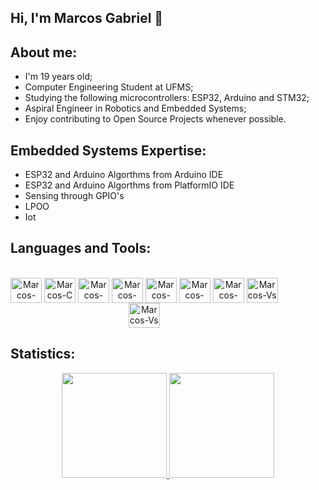 <h2>Hi, I'm Marcos Gabriel 👋</h2>

## About me:
- I'm 19 years old;
- Computer Engineering Student at UFMS;
- Studying the following microcontrollers: ESP32, Arduino and STM32;
- Aspiral Engineer in Robotics and Embedded Systems;
- Enjoy contributing to Open Source Projects whenever possible.

## Embedded Systems Expertise:
- ESP32 and Arduino Algorthms from Arduino IDE
- ESP32 and Arduino Algorthms from PlatformIO IDE
- Sensing through GPIO's
- LPOO
- Iot

## Languages and Tools:
<div style="display: inline-block" align="center"><br>
  <img align="center" alt="Marcos-Python" height="40" width="50" src="https://cdn.jsdelivr.net/gh/devicons/devicon/icons/python/python-original.svg">
  <img align="center" alt="Marcos-C" height="40" width="50" src="https://cdn.jsdelivr.net/gh/devicons/devicon/icons/c/c-original.svg" />
  <img align="center" alt="Marcos-C++" height="40" width="50" src="https://cdn.jsdelivr.net/gh/devicons/devicon/icons/cplusplus/cplusplus-original.svg">
  <img align="center" alt="Marcos-Arduino" height="40" width="50" src="https://cdn.jsdelivr.net/gh/devicons/devicon/icons/arduino/arduino-original-wordmark.svg">
  <img align="center" alt="Marcos-Linux" height="40" width="50" src="https://cdn.jsdelivr.net/gh/devicons/devicon/icons/linux/linux-original.svg">
  <img align="center" alt="Marcos-Git" height="40" width="50" src="https://cdn.jsdelivr.net/gh/devicons/devicon/icons/git/git-original.svg">
  <img align="center" alt="Marcos-Github" height="40" width="50" src="https://cdn.jsdelivr.net/gh/devicons/devicon/icons/github/github-original.svg">
  <img align="center" alt="Marcos-Vs Code" height="40" width="50" src="https://cdn.jsdelivr.net/gh/devicons/devicon/icons/vscode/vscode-original.svg">

  <br>
  
  <img align="center" alt="Marcos-Vs Code" height="40" width="50" src="https://cdn.worldvectorlogo.com/logos/platformio.svg">
</div>

## Statistics:
<div align="center">
  <a href="https://github.com/marcosgabrielsr">
  <img height="168em" src="https://github-readme-stats.vercel.app/api?username=marcosgabrielsr&show_icons=true&theme=dracula&include_all_commits=true&count_private=true"/>
  <img height="168em" src="https://github-readme-stats.vercel.app/api/top-langs/?username=marcosgabrielsr&layout=compact&langs_count=7&theme=dracula"/>
</div>
